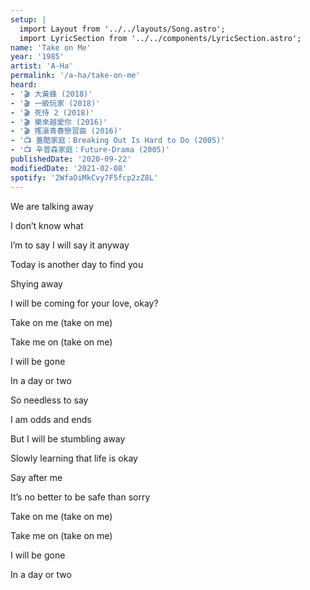 ```yaml
---
setup: |
  import Layout from '../../layouts/Song.astro';
  import LyricSection from '../../components/LyricSection.astro';
name: 'Take on Me'
year: '1985'
artist: 'A-Ha'
permalink: '/a-ha/take-on-me'
heard:
- '🎬 大黃蜂 (2018)'
- '🎬 一級玩家 (2018)'
- '🎬 死侍 2 (2018)'
- '🎬 樂來越愛你 (2016)'
- '🎬 搖滾青春戀習曲 (2016)'
- '📺 蓋酷家庭：Breaking Out Is Hard to Do (2005)'
- '📺 辛普森家庭：Future-Drama (2005)'
publishedDate: '2020-09-22'
modifiedDate: '2021-02-08'
spotify: '2WfaOiMkCvy7F5fcp2zZ8L'
---
```


<LyricSection>

We are talking away

I don&rsquo;t know what

I&rsquo;m to say I will say it anyway

Today is another day to find you

Shying away

I will be coming for your love, okay?

</LyricSection>

<LyricSection>

Take on me (take on me)

Take me on (take on me)

I will be gone

In a day or two

</LyricSection>

<LyricSection>

So needless to say

I am odds and ends

But I will be stumbling away

Slowly learning that life is okay

Say after me

It&rsquo;s no better to be safe than sorry

</LyricSection>

<LyricSection>

Take on me (take on me)

Take me on (take on me)

I will be gone

In a day or two

</LyricSection>
